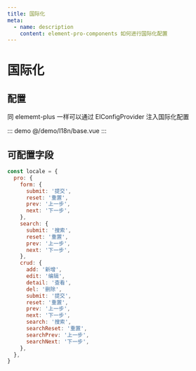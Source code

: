 ```yaml
---
title: 国际化
meta:
  - name: description
    content: element-pro-components 如何进行国际化配置
---
```


# 国际化

## 配置

同 elememt-plus 一样可以通过 ElConfigProvider 注入国际化配置

::: demo
@/demo/I18n/base.vue
:::

## 可配置字段

```js
const locale = {
  pro: {
    form: {
      submit: '提交',
      reset: '重置',
      prev: '上一步',
      next: '下一步',
    },
    search: {
      submit: '搜索',
      reset: '重置',
      prev: '上一步',
      next: '下一步',
    },
    crud: {
      add: '新增',
      edit: '编辑',
      detail: '查看',
      del: '删除',
      submit: '提交',
      reset: '重置',
      prev: '上一步',
      next: '下一步',
      search: '搜索',
      searchReset: '重置',
      searchPrev: '上一步',
      searchNext: '下一步',
    },
  },
}
```
